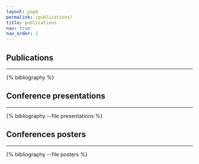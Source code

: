 ```yaml
---
layout: page
permalink: /publications/
title: publications
nav: true
nav_order: 1
---
```


## Publications 
------------

{% bibliography  %}


## Conference presentations 
------------

{% bibliography --file presentations %}

## Conferences posters
------------

{% bibliography --file posters %}
